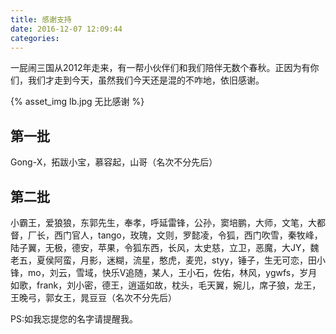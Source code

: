 ```yaml
---
title: 感谢支持
date: 2016-12-07 12:09:44 
categories: 
---
```


一屁闹三国从2012年走来，有一帮小伙伴们和我们陪伴无数个春秋。正因为有你们，我们才走到今天，虽然我们今天还是混的不咋地，依旧感谢。

{% asset_img lb.jpg 无比感谢 %}

## 第一批

Gong-X，拓跋小宝，慕容起，山哥（名次不分先后）

## 第二批

小霸王，爱狼狼，东郭先生，奉孝，呼延雷锋，公孙，窦培鹏，大师，文笔，大都督，厂长，西门官人，tango，玫瑰，文则，罗懿凌，令狐，西门吹雪，秦牧峰，陆子翼，无极，德安，苹果，令狐东西，长风，太史慈，立卫，恶魔，大JY，魏老五，夏侯阿蛮，月影，迷糊，流星，憨虎，麦兜，styy，锤子，生无可恋，田小锋，mo，刘云，雪域，快乐V追随，某人，王小石，佐佑，林风，ygwfs，岁月如歌，frank，刘小密，德王，逍遥如故，枕头，毛天翼，婉儿，席子狼，龙王，王晚弓，郭女王，晁豆豆（名次不分先后）

PS:如我忘提您的名字请提醒我。
